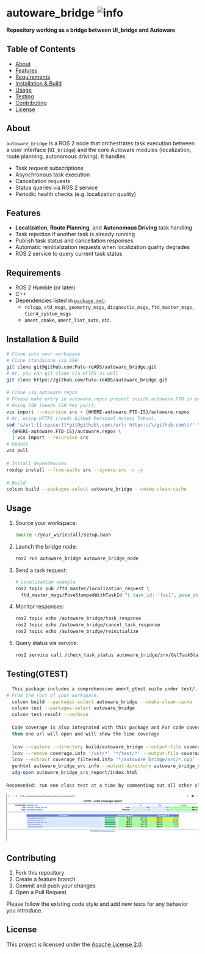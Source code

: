# autoware_bridge ![info](https://img.shields.io/badge/info-brightgreen)

**Repository working as a bridge between UI_bridge and Autoware**



## Table of Contents

- [About](#about)  
- [Features](#features)  
- [Requirements](#requirements)  
- [Installation & Build](#installation--build)  
- [Usage](#usage)  
- [Testing](#testing)  
- [Contributing](#contributing)  
- [License](#license)   


## About

`autoware_bridge` is a ROS 2 node that orchestrates task execution between a user interface (`UI_bridge`) and the core Autoware modules (localization, route planning, autonomous driving). It handles:

- Task request subscriptions  
- Asynchronous task execution  
- Cancellation requests  
- Status queries via ROS 2 service  
- Periodic health checks (e.g. localization quality)  

## Features

- **Localization**, **Route Planning**, and **Autonomous Driving** task handling  
- Task rejection if another task is already running  
- Publish task status and cancellation responses  
- Automatic reinitialization requests when localization quality degrades  
- ROS 2 service to query current task status  

## Requirements

- ROS 2 Humble (or later)  
- C++  
- Dependencies listed in [`package.xml`](package.xml):  
  - `rclcpp`, `std_msgs`, `geometry_msgs`, `diagnostic_msgs`, `ftd_master_msgs`, `tier4_system_msgs`  
  - `ament_cmake`, `ament_lint_auto`, etc.  

## Installation & Build

```bash
# Clone into your workspace
# Clone standalone via SSH
git clone git@github.com:Futu-reADS/autoware_bridge.git
# Or, you can git clone via HTTPS as well
git clone https://github.com/Futu-reADS/autoware_bridge.git

# Clone via autoware.repos
# Please make entry in autoware.repos present inside autoware.FTD in proper format (following others)
# Using SSH (needs SSH key pair),
vcs import --recursive src < {WHERE-autoware.FTD-IS}/autoware.repos
# Or, using HTTPS (needs GitHub Personal Access Token),
sed 's/url:[[:space:]]*git@github\.com:/url: https:\/\/github.com\//' \
  {WHERE-autoware.FTD-IS}/autoware.repos \
  | vcs import --recursive src
# Update
vcs pull

# Install dependencies
rosdep install --from-paths src --ignore-src -r -y

# Build
colcon build --packages-select autoware_bridge --cmake-clean-cache
```

## Usage

1. Source your workspace:  
   ```bash
   source ~/your_ws/install/setup.bash
   ```
2. Launch the bridge node:  
   ```bash
   ros2 run autoware_bridge autoware_bridge_node
   ```
3. Send a task request:  
   ```bash
   # Localization example
   ros2 topic pub /ftd_master/localization_request \
     ftd_master_msgs/PoseStampedWithTaskId "{ task_id: 'loc1', pose_stamped: { /* ... */ } }"
   ```
4. Monitor responses:  
   ```bash
   ros2 topic echo /autoware_bridge/task_response
   ros2 topic echo /autoware_bridge/cancel_task_response
   ros2 topic echo /autoware_bridge/reinitialize
   ```
5. Query status via service:  
   ```bash
   ros2 service call /check_task_status autoware_bridge/srv/GetTaskStatus "{ task_id: 'loc1' }"
   ```

## Testing(GTEST)

```bash
  This package includes a comprehensive ament_gtest suite under test/. To run all tests:
# From the root of your workspace:
  colcon build --packages-select autoware_bridge --cmake-clean-cache
  colcon test --packages-select autoware_bridge
  colcon test-result --verbose
  
  Code coverage is also integrated with this package and For code coverage you can use below command 
  then one url will open and will show the line coverage
  
  lcov --capture --directory build/autoware_bridge --output-file coverage.info
  lcov --remove coverage.info '/usr/*' '*/test/*' --output-file coverage_filtered.info
  lcov --extract coverage_filtered.info '*/autoware_bridge/src/*.cpp' --output-file autoware_bridge_src.info
  genhtml autoware_bridge_src.info --output-directory autoware_bridge_src_report
  xdg-open autoware_bridge_src_report/index.html

Recomended: run one class test at a time by commenting out all other classes in CMakeLists.txt
```
![Test Results](assets/test_results.png)

## Contributing

1. Fork this repository  
2. Create a feature branch  
3. Commit and push your changes  
4. Open a Pull Request  

Please follow the existing code style and add new tests for any behavior you introduce.

## License

This project is licensed under the [Apache License 2.0](LICENSE).

